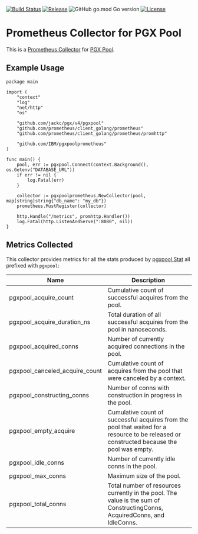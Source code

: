 [![Build Status](https://app.travis-ci.com/github/IBM/pgxpoolprometheus.svg?branch=main)](https://app.travis-ci.com/github/IBM/pgxpoolprometheus)
[![Release](https://img.shields.io/github/v/release/IBM/pgxpoolprometheus)](https://github.com/IBM/pgxpoolprometheus/releases/latest)
![GitHub go.mod Go version](https://img.shields.io/github/go-mod/go-version/IBM/pgxpoolprometheus)
[![License](https://img.shields.io/badge/License-Apache%202.0-blue.svg)](https://opensource.org/licenses/Apache-2.0)

# Prometheus Collector for PGX Pool

This is a [Prometheus Collector](https://pkg.go.dev/github.com/prometheus/client_golang/prometheus#Collector) for [PGX Pool](https://pkg.go.dev/github.com/jackc/pgx/v4/pgxpool).

## Example Usage

```
package main

import (
	"context"
	"log"
	"net/http"
	"os"

	"github.com/jackc/pgx/v4/pgxpool"
	"github.com/prometheus/client_golang/prometheus"
	"github.com/prometheus/client_golang/prometheus/promhttp"

	"github.com/IBM/pgxpoolprometheus"
)

func main() {
	pool, err := pgxpool.Connect(context.Background(), os.Getenv("DATABASE_URL"))
	if err != nil {
		log.Fatal(err)
	}

	collector := pgxpoolprometheus.NewCollector(pool, map[string]string{"db_name": "my_db"})
	prometheus.MustRegister(collector)

	http.Handle("/metrics", promhttp.Handler())
	log.Fatal(http.ListenAndServe(":8080", nil))
}
```

## Metrics Collected

This collector provides metrics for all the stats produced by [pgxpool.Stat](https://pkg.go.dev/github.com/jackc/pgx/v4/pgxpool#Stat) all prefixed with `pgxpool`:

| Name                           | Description                                                                                                                                |
|--------------------------------|--------------------------------------------------------------------------------------------------------------------------------------------|
| pgxpool_acquire_count          | Cumulative count of successful acquires from the pool.                                                                                     |
| pgxpool_acquire_duration_ns    | Total duration of all successful acquires from the pool in nanoseconds.                                                                    |
| pgxpool_acquired_conns         | Number of currently acquired connections in the pool.                                                                                      |
| pgxpool_canceled_acquire_count | Cumulative count of acquires from the pool that were canceled by a context.                                                                |
| pgxpool_constructing_conns     | Number of conns with construction in progress in the pool.                                                                                 |
| pgxpool_empty_acquire          | Cumulative count of successful acquires from the pool that waited for a resource to be released or constructed because the pool was empty. |
| pgxpool_idle_conns             | Number of currently idle conns in the pool.                                                                                                |
| pgxpool_max_conns              | Maximum size of the pool.                                                                                                                  |
| pgxpool_total_conns            | Total number of resources currently in the pool. The value is the sum of ConstructingConns, AcquiredConns, and IdleConns.                  |


